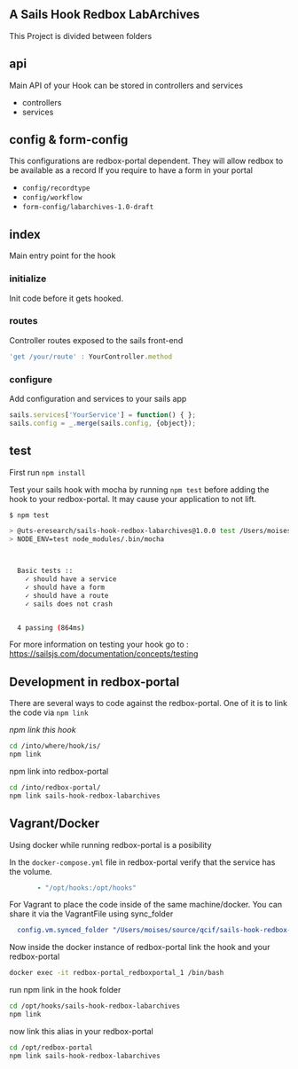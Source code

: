 ## A Sails Hook Redbox LabArchives


This Project is divided between folders

## api

Main API of your Hook can be stored in controllers and services

- controllers
- services
  
## config & form-config

This configurations are redbox-portal dependent. They will allow redbox to be available as a record
If you require to have a form in your portal

- `config/recordtype`
- `config/workflow`
- `form-config/labarchives-1.0-draft`

## index

Main entry point for the hook

### initialize

Init code before it gets hooked. 

### routes

Controller routes exposed to the sails front-end

```javascript
'get /your/route' : YourController.method
```

### configure

Add configuration and services to your sails app

```javascript
sails.services['YourService'] = function() { };
sails.config = _.merge(sails.config, {object});
```

## test

First run `npm install`

Test your sails hook with mocha by running `npm test` before adding the hook to your redbox-portal. 
It may cause your application to not lift.    

```sh
$ npm test

> @uts-eresearch/sails-hook-redbox-labarchives@1.0.0 test /Users/moises/source/code.research/sails-hook-redbox-labarchives
> NODE_ENV=test node_modules/.bin/mocha



  Basic tests ::
    ✓ should have a service
    ✓ should have a form
    ✓ should have a route
    ✓ sails does not crash


  4 passing (864ms)

```

For more information on testing your hook go to : https://sailsjs.com/documentation/concepts/testing


## Development in redbox-portal

There are several ways to code against the redbox-portal. One of it is to link the code via `npm link`

*npm link this hook*

```bash
cd /into/where/hook/is/
npm link
```

npm link into redbox-portal

```bash
cd /into/redbox-portal/
npm link sails-hook-redbox-labarchives
```

## Vagrant/Docker

Using docker while running redbox-portal is a posibility

In the `docker-compose.yml` file in redbox-portal verify that the service has the volume. 

```yml
       - "/opt/hooks:/opt/hooks"
```

For Vagrant to place the code inside of the same machine/docker. You can share it via the VagrantFile using sync_folder

```yml
  config.vm.synced_folder "/Users/moises/source/qcif/sails-hook-redbox-labarchives", "/opt/hooks/sails-hook-redbox-labarchives", id: "labarchives"
```

Now inside the docker instance of redbox-portal link the hook and your redbox-portal

```bash
docker exec -it redbox-portal_redboxportal_1 /bin/bash
```

run npm link in the hook folder

```bash
cd /opt/hooks/sails-hook-redbox-labarchives
npm link

```

now link this alias in your redbox-portal

```bash
cd /opt/redbox-portal
npm link sails-hook-redbox-labarchives
```

